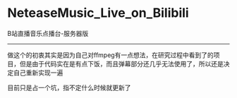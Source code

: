 # NeteaseMusic_Live_on_Bilibili

B站直播音乐点播台-服务器版

---

做这个的初衷其实是因为自己对ffmpeg有一点想法，在研究过程中看到了[](https://github.com/chenxuuu/24h-raspberry-live-on-bilibili)的项目，但是由于代码实在是有点下饭，而且弹幕部分还几乎无法使用了，所以还是决定自己重新实现一遍

目前只是占一个坑，指不定什么时候就更新了
